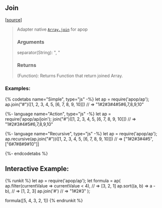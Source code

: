 ## Join
[[source]({{book.rep}}/actions/array/join.js)]

> Adapter native [`Array.join`](https://www.w3schools.com/jsref/jsref_join.asp) for apop
> ### Arguments
> 
> separator(String): ", "
> 
> ### Returns
> 
> (Function): Returns Function that return joined Array.

### Examples: 
{% codetabs name="Simple", type="js" -%} 
let ap = require('apop/ap');
ap.join("#")([1, 2, 3, 4, 5, [6, 7, 8, 9, 10]])
// => "1#2#3#4#5#6,7,8,9,10"

{%- language name="Action", type="js" -%}
let ap = require('apop/ap/join');
join("#")([1, 2, 3, 4, 5, [6, 7, 8, 9, 10]])
// => "1#2#3#4#5#6,7,8,9,10"

{%- language name="Recursive", type="js" -%}
let ap = require('apop/ap');
ap.recursive(ap.join("#"))([1, 2, 3, 4, 5, [6, 7, 8, 9, 10]])
// => ["1#2#3#4#5", ["6#7#8#9#10"]]


{%- endcodetabs %}


## Interactive Example:

{% runkit %}
let ap = require('apop/ap');
let formula = ap(
    ap.filter(currentValue => currentValue < 4), // => [3, 2, 1]
    ap.sort((a, b) => a - b), // => [1, 2, 3]
    ap.join('#')  // => "1#2#3"
);

formula([5, 4, 3, 2, 1])
{% endrunkit %}



